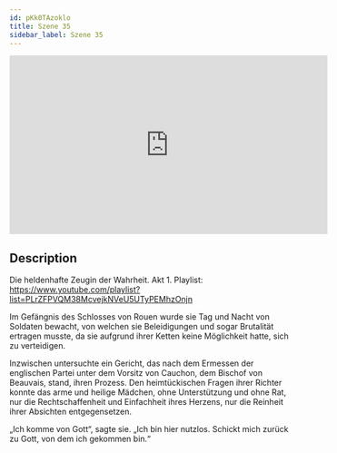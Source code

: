 ```yaml
---
id: pKk0TAzoklo
title: Szene 35
sidebar_label: Szene 35
---
```


<iframe
  width="560"
  height="315"
  src="https://www.youtube.com/embed/pKk0TAzoklo"
  title="YouTube video player"
  frameborder="0"
  allow="accelerometer; autoplay; clipboard-write; encrypted-media; gyroscope; picture-in-picture; web-share"
  referrerpolicy="strict-origin-when-cross-origin"
  allowfullscreen
></iframe>

## Description

Die heldenhafte Zeugin der Wahrheit. Akt 1. 
Playlist: https://www.youtube.com/playlist?list=PLrZFPVQM38McvejkNVeU5UTyPEMhzOnjn 

Im Gefängnis des Schlosses von Rouen wurde sie Tag und Nacht von Soldaten bewacht, von welchen sie Beleidigungen und sogar Brutalität ertragen musste, da sie aufgrund ihrer Ketten keine Möglichkeit hatte, sich zu verteidigen.

Inzwischen untersuchte ein Gericht, das nach dem Ermessen der englischen Partei unter dem Vorsitz von Cauchon, dem Bischof von Beauvais, stand, ihren Prozess. Den heimtückischen Fragen ihrer Richter konnte das arme und heilige Mädchen, ohne Unterstützung und ohne Rat, nur die Rechtschaffenheit und Einfachheit ihres Herzens, nur die Reinheit ihrer Absichten entgegensetzen.

„Ich komme von Gott“, sagte sie. „Ich bin hier nutzlos. Schickt mich zurück zu Gott, von dem ich gekommen bin.“
